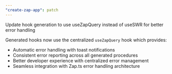 ```yaml
---
"create-zap-app": patch
---
```


Update hook generation to use useZapQuery instead of useSWR for better error handling

Generated hooks now use the centralized `useZapQuery` hook which provides:
- Automatic error handling with toast notifications
- Consistent error reporting across all generated procedures  
- Better developer experience with centralized error management
- Seamless integration with Zap.ts error handling architecture
